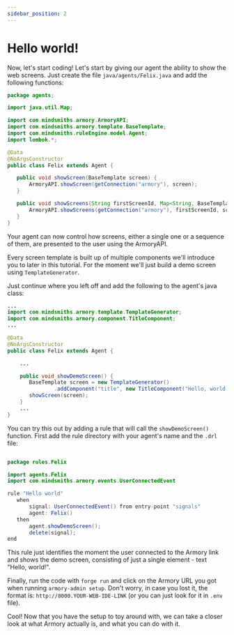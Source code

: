 ```yaml
---
sidebar_position: 2
---
```


# Hello world!

Now, let's start coding! 
Let's start by giving our agent the ability to show the web screens. Just create the file `java/agents/Felix.java` and add the following functions:

```java title="java/agents/Felix.java"
package agents;

import java.util.Map;

import com.mindsmiths.armory.ArmoryAPI;
import com.mindsmiths.armory.template.BaseTemplate;
import com.mindsmiths.ruleEngine.model.Agent;
import lombok.*;

@Data
@NoArgsConstructor
public class Felix extends Agent {

   public void showScreen(BaseTemplate screen) {
       ArmoryAPI.showScreen(getConnection("armory"), screen);
   }

   public void showScreens(String firstScreenId, Map<String, BaseTemplate> screens) {
       ArmoryAPI.showScreens(getConnection("armory"), firstScreenId, screens);
   }
}
```

Your agent can now control how screens, either a single one or a sequence of them, are presented to the user using the ArmoryAPI.  

Every screen template is built up of multiple components we'll introduce you to later in this tutorial. For the moment we'll just build a demo screen using `TemplateGenerator`.

Just continue where you left off and add the following to the agent's java class:

```java title="java/agents/Felix.java"
...
import com.mindsmiths.armory.template.TemplateGenerator;
import com.mindsmiths.armory.component.TitleComponent;
...

@Data
@NoArgsConstructor
public class Felix extends Agent {

    ...

    public void showDemoScreen() {
       BaseTemplate screen = new TemplateGenerator()
               .addComponent("title", new TitleComponent("Hello, world!"));
       showScreen(screen);
    }
    ...
}
```

You can try this out by adding a rule that will call the `showDemoScreen()` function. First add the rule directory with your agent's name and the `.drl` file: 

```java title="rules/felix/Felix.drl"

package rules.Felix

import agents.Felix
import com.mindsmiths.armory.events.UserConnectedEvent

rule "Hello world"
   when
       signal: UserConnectedEvent() from entry-point "signals"
       agent: Felix()
   then
       agent.showDemoScreen();
       delete(signal);
end
```

This rule just identifies the moment the user connected to the Armory link and shows the demo screen, consisting of just a single element - text "Hello, world!".

Finally, run the code with `forge run` and click on the Armory URL you got when running `armory-admin setup`.
Don't worry, in case you lost it, the format is: ```http://8000.YOUR-WEB-IDE-LINK``` (or you can just look for it in `.env` file). 

Cool! Now that you have the setup to toy around with, we can take a closer look at what Armory actually is, and what you can do with it.

